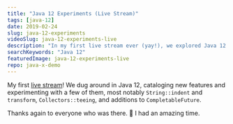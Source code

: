 ```yaml
---
title: "Java 12 Experiments (Live Stream)"
tags: [java-12]
date: 2019-02-24
slug: java-12-experiments
videoSlug: java-12-experiments-live
description: "In my first live stream ever (yay!), we explored Java 12's API improvements"
searchKeywords: "Java 12"
featuredImage: java-12-experiments-live
repo: java-x-demo
---
```


My first [live stream](https://twitch.tv/nipafx)!
We dug around in Java 12, cataloging new features and experimenting with a few of them, most notably `String::indent` and `transform`, `Collectors::teeing`, and additions to `CompletableFuture`.

Thanks again to everyone who was there. 🙏
I had an amazing time.
